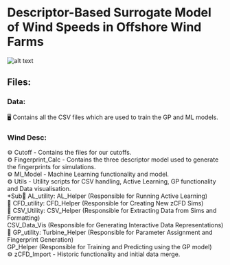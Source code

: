 # Descriptor-Based Surrogate Model of Wind Speeds in Offshore Wind Farms
![alt text](https://creazilla-store.fra1.digitaloceanspaces.com/cliparts/1631825/wind-turbine-clipart-xl.png)

## Files:
### Data:
🖥️ Contains all the CSV files which are used to train the GP and ML models.

### Wind Desc:
⚙️ Cutoff - Contains the files for our cutoffs. \
⚙️ Fingerprint_Calc - Contains the three descriptor model used to generate the fingerprints for simulations. \
⚙️ Ml_Model - Machine Learning functionality and model. \
⚙️ Utils - Utility scripts for CSV handling, Active Learning, GP functionality and Data visualisation. \
    *Sub📜 AL_utility: AL_Helper (Responsible for Running Active Learning) \
    📜 CFD_utility: CFD_Helper (Responsible for Creating New zCFD Sims) \
    📜 CSV_Utility: CSV_Helper (Responsible for Extracting Data from Sims and Formatting) \
                    CSV_Data_Vis (Responsible for Generating Interactive Data Representations) \
    📜 GP_utility: Turbine_Helper (Responsible for Parameter Assignment and Fingerprint Generation) \
                    GP_Helper (Responsible for Training and Predicting using the GP model) \
⚙️ zCFD_Import - Historic functionality and initial data merge.
